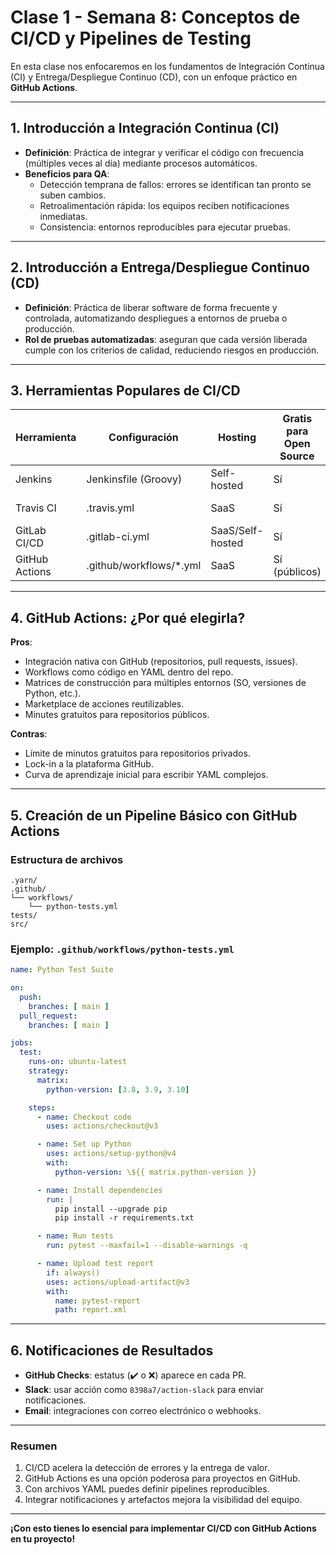 # Clase 1 - Semana 8: Conceptos de CI/CD y Pipelines de Testing

En esta clase nos enfocaremos en los fundamentos de Integración Continua (CI) y Entrega/Despliegue Continuo (CD), con un enfoque práctico en **GitHub Actions**.

---

## 1. Introducción a Integración Continua (CI)

- **Definición**: Práctica de integrar y verificar el código con frecuencia (múltiples veces al día) mediante procesos automáticos.  
- **Beneficios para QA**:
  - Detección temprana de fallos: errores se identifican tan pronto se suben cambios.  
  - Retroalimentación rápida: los equipos reciben notificaciones inmediatas.  
  - Consistencia: entornos reproducibles para ejecutar pruebas.  

---

## 2. Introducción a Entrega/Despliegue Continuo (CD)

- **Definición**: Práctica de liberar software de forma frecuente y controlada, automatizando despliegues a entornos de prueba o producción.  
- **Rol de pruebas automatizadas**: aseguran que cada versión liberada cumple con los criterios de calidad, reduciendo riesgos en producción.

---

## 3. Herramientas Populares de CI/CD

| Herramienta        | Configuración        | Hosting         | Gratis para Open Source | Integraciones        | Facilidad de uso (1–5) |
|--------------------|----------------------|-----------------|-------------------------|----------------------|------------------------|
| Jenkins            | Jenkinsfile (Groovy) | Self-hosted     | Sí                      | Muy amplia           | 3                      |
| Travis CI          | .travis.yml          | SaaS           | Sí                      | GitHub, Slack, Docker| 4                      |
| GitLab CI/CD       | .gitlab-ci.yml       | SaaS/Self-hosted| Sí                      | Integrado con GitLab | 4                      |
| GitHub Actions     | .github/workflows/*.yml | SaaS        | Sí (públicos)           | Marketplace amplio   | 5                      |

---

## 4. GitHub Actions: ¿Por qué elegirla?

**Pros**:
- Integración nativa con GitHub (repositorios, pull requests, issues).  
- Workflows como código en YAML dentro del repo.  
- Matrices de construcción para múltiples entornos (SO, versiones de Python, etc.).  
- Marketplace de acciones reutilizables.  
- Minutes gratuitos para repositorios públicos.  

**Contras**:
- Límite de minutos gratuitos para repositorios privados.  
- Lock-in a la plataforma GitHub.  
- Curva de aprendizaje inicial para escribir YAML complejos.

---

## 5. Creación de un Pipeline Básico con GitHub Actions

### Estructura de archivos
```
.yarn/
.github/
└── workflows/
    └── python-tests.yml
tests/
src/
```

### Ejemplo: `.github/workflows/python-tests.yml`

```yaml
name: Python Test Suite

on:
  push:
    branches: [ main ]
  pull_request:
    branches: [ main ]

jobs:
  test:
    runs-on: ubuntu-latest
    strategy:
      matrix:
        python-version: [3.8, 3.9, 3.10]

    steps:
      - name: Checkout code
        uses: actions/checkout@v3

      - name: Set up Python
        uses: actions/setup-python@v4
        with:
          python-version: \${{ matrix.python-version }}

      - name: Install dependencies
        run: |
          pip install --upgrade pip
          pip install -r requirements.txt

      - name: Run tests
        run: pytest --maxfail=1 --disable-warnings -q

      - name: Upload test report
        if: always()
        uses: actions/upload-artifact@v3
        with:
          name: pytest-report
          path: report.xml
```

---

## 6. Notificaciones de Resultados

- **GitHub Checks**: estatus (✔️ o ❌) aparece en cada PR.  
- **Slack**: usar acción como `8398a7/action-slack` para enviar notificaciones.  
- **Email**: integraciones con correo electrónico o webhooks.  

---

### Resumen

1. CI/CD acelera la detección de errores y la entrega de valor.  
2. GitHub Actions es una opción poderosa para proyectos en GitHub.  
3. Con archivos YAML puedes definir pipelines reproducibles.  
4. Integrar notificaciones y artefactos mejora la visibilidad del equipo.

---

**¡Con esto tienes lo esencial para implementar CI/CD con GitHub Actions en tu proyecto!**